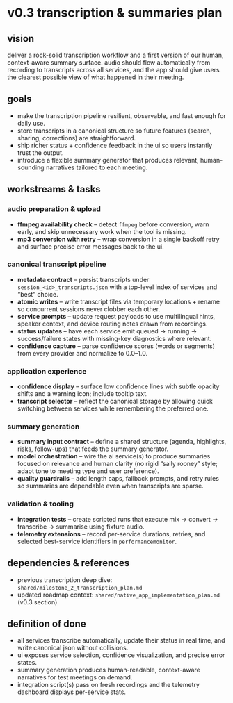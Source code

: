 # v0.3 transcription & summaries plan

## vision
deliver a rock-solid transcription workflow and a first version of our human, context-aware summary surface. audio should flow automatically from recording to transcripts across all services, and the app should give users the clearest possible view of what happened in their meeting.

## goals
- make the transcription pipeline resilient, observable, and fast enough for daily use.
- store transcripts in a canonical structure so future features (search, sharing, corrections) are straightforward.
- ship richer status + confidence feedback in the ui so users instantly trust the output.
- introduce a flexible summary generator that produces relevant, human-sounding narratives tailored to each meeting.

## workstreams & tasks

### audio preparation & upload
- **ffmpeg availability check** – detect `ffmpeg` before conversion, warn early, and skip unnecessary work when the tool is missing.
- **mp3 conversion with retry** – wrap conversion in a single backoff retry and surface precise error messages back to the ui.

### canonical transcript pipeline
- **metadata contract** – persist transcripts under `session_<id>_transcripts.json` with a top-level index of services and “best” choice.
- **atomic writes** – write transcript files via temporary locations + rename so concurrent sessions never clobber each other.
- **service prompts** – update request payloads to use multilingual hints, speaker context, and device routing notes drawn from recordings.
- **status updates** – have each service emit queued → running → success/failure states with missing-key diagnostics where relevant.
- **confidence capture** – parse confidence scores (words or segments) from every provider and normalize to 0.0–1.0.

### application experience
- **confidence display** – surface low confidence lines with subtle opacity shifts and a warning icon; include tooltip text.
- **transcript selector** – reflect the canonical storage by allowing quick switching between services while remembering the preferred one.

### summary generation
- **summary input contract** – define a shared structure (agenda, highlights, risks, follow-ups) that feeds the summary generator.
- **model orchestration** – wire the ai service(s) to produce summaries focused on relevance and human clarity (no rigid “sally rooney” style; adapt tone to meeting type and user preference).
- **quality guardrails** – add length caps, fallback prompts, and retry rules so summaries are dependable even when transcripts are sparse.

### validation & tooling
- **integration tests** – create scripted runs that execute mix → convert → transcribe → summarise using fixture audio.
- **telemetry extensions** – record per-service durations, retries, and selected best-service identifiers in `performancemonitor`.

## dependencies & references
- previous transcription deep dive: `shared/milestone_2_transcription_plan.md`
- updated roadmap context: `shared/native_app_implementation_plan.md` (v0.3 section)

## definition of done
- all services transcribe automatically, update their status in real time, and write canonical json without collisions.
- ui exposes service selection, confidence visualization, and precise error states.
- summary generation produces human-readable, context-aware narratives for test meetings on demand.
- integration script(s) pass on fresh recordings and the telemetry dashboard displays per-service stats.
